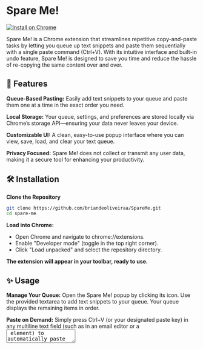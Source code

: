 # Spare Me!

[![Install on Chrome](https://img.shields.io/badge/Install%20on%20Chrome-ff4444?logo=googlechrome&logoColor=white&style=flat)](https://chromewebstore.google.com/detail/spare-me/gdhdjpeaoejgficmgkmibmjiccaombja)


Spare Me! is a Chrome extension that streamlines repetitive copy-and-paste tasks by letting you queue up text snippets and paste them sequentially with a single paste command (Ctrl+V). With its intuitive interface and built-in undo feature, Spare Me! is designed to save you time and reduce the hassle of re-copying the same content over and over.

## 🚀 Features
**Queue-Based Pasting:**
Easily add text snippets to your queue and paste them one at a time in the exact order you need.

**Local Storage:**
Your queue, settings, and preferences are stored locally via Chrome’s storage API—ensuring your data never leaves your device.

**Customizable UI:**
A clean, easy-to-use popup interface where you can view, save, load, and clear your text queue.

**Privacy Focused:**
Spare Me! does not collect or transmit any user data, making it a secure tool for enhancing your productivity.

## 🛠️ Installation

**Clone the Repository**
```bash
git clone https://github.com/briandeoliveiraa/SpareMe.git
cd spare-me
```

**Load into Chrome:**
- Open Chrome and navigate to chrome://extensions.
- Enable "Developer mode" (toggle in the top right corner).
- Click "Load unpacked" and select the repository directory.

**The extension will appear in your toolbar, ready to use.**

## ✨ Usage

**Manage Your Queue:**
Open the Spare Me! popup by clicking its icon. Use the provided textarea to add text snippets to your queue. Your queue displays the remaining items in order.

**Paste on Demand:**
Simply press Ctrl+V (or your designated paste key) in any multiline text field (such as in an email editor or a <textarea> element) to automatically paste the next snippet from your queue.

*Tip: For best results, use Spare Me! with editors that support multiline input (e.g., <textarea> or contenteditable elements).*

## 🧩 Customization

Spare Me! includes an option (accessible from the popup) to enable/disable custom paste functionality. When disabled, the standard copy-paste behavior is restored. Additionally, you can delete, edit, and reorder items in your queue.

## 🔐 Privacy
Spare Me! is built with user privacy in mind:

**Local Storage Only:**
All user-entered text and settings are stored locally using Chrome’s storage API.

**No Data Collection:**
The extension does not gather, transmit, or share any personally identifiable or sensitive data with third parties.

## 🤝 Contributing
Contributions and feedback are always welcome! If you encounter issues or have suggestions, please open an issue or submit a pull request.

## 📄 License
This project is distributed under the MIT License.

## Changelog

### v1.10 (2025‑04‑19)
- **New:** Delete individual text blocks from the queue  
- **New:** Drag‑and‑drop (or up/down buttons) to reorder items in the queue  
- **Fix:** Various bug fixes around queue persistence  
- **Design:** Updated popup layout and button styling for better clarity  

### v1.11 (2025‑04‑19)
- **New:** Edit any existing text block in your queue right from the popup  
- **Fix:** Preserve indentation and leading spaces when pasting into `<textarea>` or contentEditable fields  
